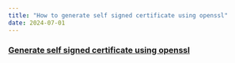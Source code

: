 ```yaml
---
title: "How to generate self signed certificate using openssl"
date: 2024-07-01
---
```


### [Generate self signed certificate using openssl](https://dzone.com/articles/create-a-self-signed-ssl-certificate-using-openssl)
